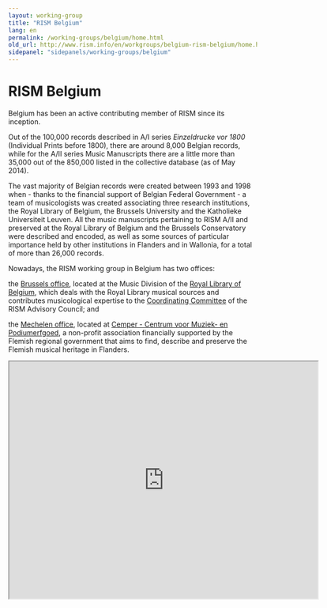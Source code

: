```yaml
---
layout: working-group
title: "RISM Belgium"
lang: en
permalink: /working-groups/belgium/home.html
old_url: http://www.rism.info/en/workgroups/belgium-rism-belgium/home.html
sidepanel: "sidepanels/working-groups/belgium"
---
```


# RISM Belgium

Belgium has been an active contributing member of RISM since its inception.

Out of the 100,000 records described in A/I series _Einzeldrucke vor 1800_ (Individual Prints before 1800), there are around 8,000 Belgian records, while for the A/II series Music Manuscripts there are a little more than 35,000 out of the 850,000 listed in the collective database (as of May 2014).

The vast majority of Belgian records were created between 1993 and 1998 when - thanks to the financial support of Belgian Federal Government - a team of musicologists was created associating three research institutions, the Royal Library of Belgium, the Brussels University and the Katholieke Universiteit Leuven. All the music manuscripts pertaining to RISM A/II and preserved at the Royal Library of Belgium and the Brussels Conservatory were described and encoded, as well as some sources of particular importance held by other institutions in Flanders and in Wallonia, for a total of more than 26,000 records.

Nowadays, the RISM working group in Belgium has two offices:

the [Brussels office](/working-groups/belgium/brussels.html), located at the Music Division of the [Royal Library of Belgium](http://www.kbr.be/catalogues/catalogues_en.html), which deals with the Royal Library musical sources and contributes musicological expertise to the [Coordinating Committee](/en/organisation/international-partners.html "Opens internal link in current window") of the RISM Advisory Council; and

the [Mechelen office](/working-groups/belgium/mechelen.html), located at [Cemper - Centrum voor Muziek- en Podiumerfgoed](https://www.cemper.be/), a non-profit association financially supported by the Flemish regional government that aims to find, describe and preserve the Flemish musical heritage in Flanders.

<iframe src="https://www.google.com/maps/d/embed?mid=zVkEV29Tbhz0.kJsXPEbQlNAA" width="625" height="480"></iframe>
